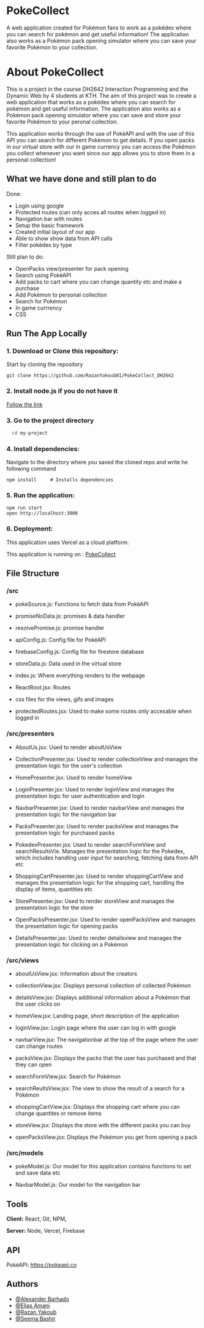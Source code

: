 # PokeCollect

A web application created for Pokémon fans to work as a pokédex where you can search for pokémon and get useful information!
The application also works as a Pokémon pack opening simulator where you can save your favorite Pokémon to your collection.

# About PokeCollect

This is a project in the course DH2642 Interaction Programming and the Dynamic Web by 4 students at KTH. The aim of this project was to create a web application that works as a pokédex where you can search for pokémon and get useful information. The application also works as a Pokémon pack opening simulator where you can save and store your favorite Pokémon to your peronal collection.

This application works through the use of PokéAPI and with the use of this API you can search for different Pokémon to get details. If you open packs in our virtual store with our in game currency you can access the Pokémon you collect whenever you want since our app allows you to store them in a personal collection!

## What we have done and still plan to do

Done: 

- Login using google
- Protected routes (can only acces all routes when logged in)
- Navigation bar with routes
- Setup the basic framework
- Created initial layout of our app
- Able to show show data from API calls
- Filter pokédex by type

Still plan to do: 

- OpenPacks view/presenter for pack opening
- Search using PokéAPI
- Add packs to cart where you can change quantity etc and make a purchase
- Add Pokémon to personal collection 
- Search for Pokémon
- In game currrency
- CSS

## Run The App Locally

### 1. Download or Clone this repository:

Start by cloning the repository

```
git clone https://github.com/RazanYakoub01/PokeCollect_DH2642
```

### 2. Install node.js if you do not have it

[Follow the link](https://nodejs.org/en/)

### 3. Go to the project directory

```bash
  cd my-project
```

### 4. Install dependencies:

Navigate to the directory where you saved the cloned repo and write he following command

```
npm install     # Installs dependencies
```

### 5. Run the application:

```
npm run start
open http://localhost:3000
```

### 6. Deployment:

This application uses Vercel as a cloud platform.

This application is running on : [PokeCollect](https://pokecollect-pied.vercel.app/ )

## File Structure

### **/src**

- pokeSource.js: Functions to fetch data from PokéAPI

- promiseNoData.js: promises & data handler

- resolvePromise.js: promise handler

- apiConfig.js: Config file for PokéAPI

- firebaseConfig.js: Config file for firestore database

- storeData.js: Data used in the virtual store

- index.js: Where everything renders to the webpage

- ReactRoot.jsx: Routes

- css files for the views, gifs and images

- protectedRoutes.jsx: Used to make some routes only accesable when logged in


### **/src/presenters**

- AboutUs.jsx: Used to render aboutUsView

- CollectionPresenter.jsx: Used to render collectionView and manages the presentation logic for the user's collection

- HomePresenter.jsx: Used to render homeView

- LoginPresenter.jsx: Used to render loginView and manages the presentation logic for user authentication and login

- NavbarPresenter.jsx: Used to render navbarView and manages the presentation logic for the navigation bar

- PacksPresenter.jsx: Used to render packsView and manages the presentation logic for purchased packs

- PokedexPresenter.jsx: Used to render searchFormView and searchResultsVie. Manages the presentation logic for the Pokedex, which includes handling user input for searching, fetching data from API etc

- ShoppingCartPresenter.jsx: Used to render shoppingCartView and manages the presentation logic for the shopping cart, handling the display of items, quantities etc

- StorePresenter.jsx: Used to render storeView and manages the presentation logic for the store

- OpenPacksPresenter.jsx: Used to render openPacksView and manages the presentation logic for opening packs

- DetailsPresenter.jsx: Used to render detailsview and manages the presentation logic for clicking on a Pokémon

### **/src/views**

- aboutUsView.jsx: Information about the creators

- collectionView.jsx: Displays personal collection of collected Pokémon

- detailsView.jsx: Displays additional information about a Pokémon that the user clicks on

- homeView.jsx: Landing page, short description of the application

- loginView.jsx: Login page where the user can log in with google

- navbarView.jsx: The navigationbar at the top of the page where the user can change routes

- packsView.jsx: Displays the packs that the user has purchased and that they can open

- searchFormView.jsx: Search for Pokémon

- searchReultsView.jsx: The view to show the result of a search for a Pokémon

- shoppingCartView.jsx: Displays the shopping cart where you can change quantites or remove items

- storeView.jsx: Displays the store with the different packs you can buy

- openPacksView.jsx: Displays the Pokémon you get from opening a pack

### **/src/models**

- pokeModel.js: Our model for this application contains functions to set and save data etc

- NavbarModel.js: Our model for the navigation bar

## Tools

**Client:** React, Git, NPM,

**Server:** Node, Vercel, Firebase

## API

PokéAPI: https://pokeapi.co

## Authors

- [@Alexander Barhado](https://www.github.com/18alba1)
- [@Elias Amani](https://github.com/Eliasamani)
- [@Razan Yakoub](https://github.com/RazanYakoub01)
- [@Seema Bashir](https://github.com/Seemamian)
